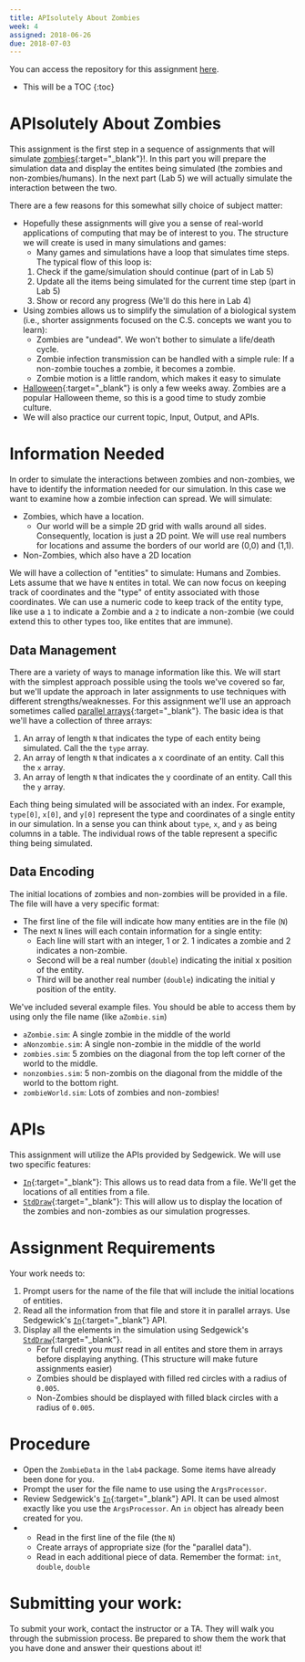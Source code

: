 ```yaml
---
title: APIsolutely About Zombies
week: 4
assigned: 2018-06-26
due: 2018-07-03
---
```


You can access the repository for this assignment <a href="https://classroom.github.com/a/hrims6ZP" target="_blank">here</a>.

* This will be a TOC
{:toc}

# APIsolutely About Zombies

This assignment is the first step in a sequence of assignments that will simulate [zombies](https://en.wikipedia.org/wiki/Zombie){:target="_blank"}!.   In this part you will prepare the simulation data and display the entites being simulated (the zombies and non-zombies/humans).  In the next part (Lab 5) we will actually simulate the interaction between the two.  

There are a few reasons for this somewhat silly choice of subject matter:
* Hopefully these assignments will give you a sense of real-world applications of computing that may be of interest to you.   The structure we will create is used in many simulations and games: 
  * Many games and simulations have a loop that simulates time steps.  The typical flow of this loop is:
  1. Check if the game/simulation should continue (part of in Lab 5)
  2. Update all the items being simulated for the current time step (part in Lab 5)
  3. Show or record any progress (We'll do this here in Lab 4)
* Using zombies allows us to simplify the simulation of a biological system (i.e., shorter assignments focused on the C.S. concepts we want you to learn):
  * Zombies are "undead".  We won't bother to simulate a life/death cycle. 
  * Zombie infection transmission can be handled with a simple rule: If a non-zombie touches a zombie, it becomes a zombie.
  * Zombie motion is a little random, which makes it easy to simulate
* [Halloween](https://en.wikipedia.org/wiki/Halloween){:target="_blank"} is only a few weeks away. Zombies are a popular Halloween theme, so this is a good time to study zombie culture.
* We will also practice our current topic, Input, Output, and APIs. 
  
# Information Needed 

In order to simulate the interactions between zombies and non-zombies, we have to identify the information needed for our simulation.  In this case we want to examine how a zombie infection can spread.  We will simulate:
* Zombies, which have a location.
  * Our world will be a simple 2D grid with walls around all sides. Consequently, location is just a 2D point.  We will use real numbers for locations and assume the borders of our world are (0,0) and (1,1).
* Non-Zombies, which also have a 2D location

We will have a collection of "entities" to simulate: Humans and Zombies. Lets assume that we have `N` entites in total. We can now focus on keeping track of coordinates and the "type" of entity associated with those coordinates.  We can use a numeric code to keep track of the entity type, like use a `1` to indicate a Zombie and a `2` to indicate a non-zombie (we could extend this to other types too, like entites that are immune).  

## Data Management

There are a variety of ways to manage information like this.  We will start with the simplest approach possible using the tools we've covered so far, but we'll update the approach in later assignments to use techniques with different strengths/weaknesses.  For this assignment we'll use an approach sometimes called [parallel arrays](https://en.wikipedia.org/wiki/Parallel_array){:target="_blank"}.  The basic idea is that we'll have a collection of three arrays: 
1. An array of length `N` that indicates the type of each entity being simulated.  Call the the `type` array.
2. An array of length `N` that indicates a x coordinate of an entity.  Call this the `x` array.
3. An array of length `N` that indicates the y coordinate of an entity. Call this the `y` array.

Each thing being simulated will be associated with an index.  For example, `type[0]`, `x[0]`, and `y[0]` represent the type and coordinates of a single entity in our simulation.   In a sense you can think about `type`, `x`, and `y` as being columns in a table.  The individual rows of the table represent a specific thing being simulated.  

## Data Encoding

The initial locations of zombies and non-zombies will be provided in a file.  The file will have a very specific format:
* The first line of the file will indicate how many entities are in the file (`N`)
* The next `N` lines will each contain information for a single entity:
  * Each line will start with an integer, 1 or 2. 1 indicates a zombie and 2 indicates a non-zombie.
  * Second will be a real number (`double`) indicating the initial x position of the entity.
  * Third will be another real number (`double`) indicating the initial y position of the entity.

We've included several example files.  You should be able to access them by using only the file name (like `aZombie.sim`)
* `aZombie.sim`: A single zombie in the middle of the world
* `aNonzombie.sim`: A single non-zombie in the middle of the world
* `zombies.sim`: 5 zombies on the diagonal from the top left corner of the world to the middle.
* `nonzombies.sim`: 5 non-zombis on the diagonal from the middle of the world to the bottom right.
* `zombieWorld.sim`: Lots of zombies and non-zombies!

# APIs

This assignment will utilize the APIs provided by Sedgewick.  We will use two specific features:
* [`In`](https://introcs.cs.princeton.edu/java/stdlib/javadoc/In.html){:target="_blank"}: This allows us to read data from a file.  We'll get the locations of all entities from a file.
* [`StdDraw`](https://introcs.cs.princeton.edu/java/stdlib/javadoc/StdDraw.html){:target="_blank"}:  This will allow us to display the location of the zombies and non-zombies as our simulation progresses.  
  
# Assignment Requirements

Your work needs to:
1. Prompt users for the name of the file that will include the initial locations of entities.
2. Read all the information from that file and store it in parallel arrays.  Use Sedgewick's [`In`](https://introcs.cs.princeton.edu/java/stdlib/javadoc/In.html){:target="_blank"} API. 
3. Display all the elements in the simulation using Sedgewick's [`StdDraw`](https://introcs.cs.princeton.edu/java/stdlib/javadoc/StdDraw.html){:target="_blank"}.
   * For full credit you *must* read in all entites and store them in arrays before displaying anything.  (This structure will make future assignments easier)
   * Zombies should be displayed with filled red circles with a radius of `0.005`.
   * Non-Zombies should be displayed with filled black circles with a radius of `0.005`.

# Procedure

* Open the `ZombieData` in the `lab4` package.  Some items have already been done for you.
* Prompt the user for the file name to use using the `ArgsProcessor`.
* Review Sedgewick's [`In`](https://introcs.cs.princeton.edu/java/stdlib/javadoc/In.html){:target="_blank"} API.  It can be used almost exactly like you use the `ArgsProcessor`.  An `in` object has already been created for you. 
* 
  * Read in the first line of the file (the `N`)
  * Create arrays of appropriate size (for the "parallel data").
  * Read in each additional piece of data.  Remember the format: `int`, `double`, `double`




# Submitting your work:

To submit your work, contact the instructor or a TA. They will walk you through the submission process. Be prepared to show them the work that you have done and answer their questions about it!
